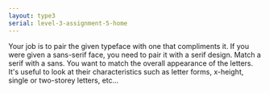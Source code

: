 ```yaml
---
layout: type3
serial: level-3-assignment-5-home
---
```

Your job is to pair the given typeface with one that compliments it. If you were given a sans-serif face, you need to pair it with a serif design. Match a serif with a sans. You want to match the overall appearance of the letters. It's useful to look at their characteristics such as letter forms, x-height, single or two-storey letters, etc...